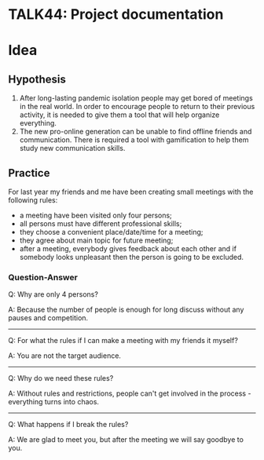 # TALK44: Project documentation

# Idea

## Hypothesis

1. After long-lasting pandemic isolation people may get bored of meetings in the real world. In order to encourage people to return to their previous activity, it is needed to give them a tool that will help organize everything.
2. The new pro-online generation can be unable to find offline friends and communication. There is required a tool with gamification to help them study new communication skills.

## Practice

For last year my friends and me have been creating small meetings with the following rules:
- a meeting have been visited only four persons;
- all persons must have different professional skills;
- they choose a convenient place/date/time for a meeting;
- they agree about main topic for future meeting;
- after a meeting, everybody gives feedback about each other and if somebody looks unpleasant then the person is going to be excluded.

### Question-Answer

Q: Why are only 4 persons?

A: Because the number of people is enough for long discuss without any pauses and competition.

---

Q: For what the rules if I can make a meeting with my friends it myself?

A: You are not the target audience.

---

Q: Why do we need these rules?

A: Without rules and restrictions, people can't get involved in the process - everything turns into chaos.

---

Q: What happens if I break the rules?

A: We are glad to meet you, but after the meeting we will say goodbye to you.

